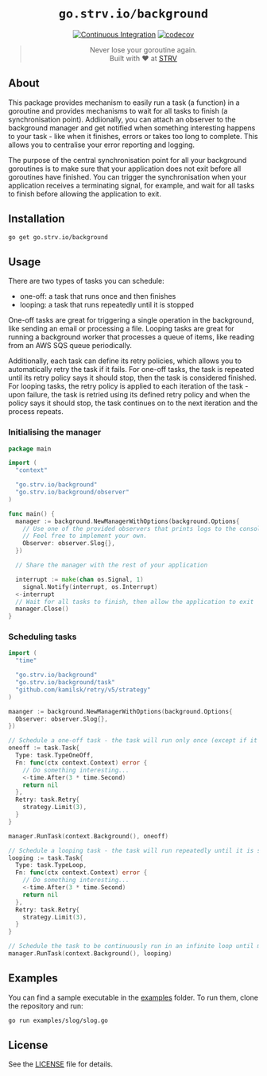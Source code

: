 <div align="center">
  <h1><code>go.strv.io/background</code></h1>

  [![Continuous Integration][badge-ci]][workflow-ci] [![codecov][badge-codecov]][codecov-dashboard]

  > Never lose your goroutine again.<br />Built with ❤️ at [STRV](https://www.strv.com)
</div>

## About

This package provides mechanism to easily run a task (a function) in a goroutine and provides mechanisms to wait for all tasks to finish (a synchronisation point). Addiionally, you can attach an observer to the background manager and get notified when something interesting happens to your task - like when it finishes, errors or takes too long to complete. This allows you to centralise your error reporting and logging.

The purpose of the central synchronisation point for all your background goroutines is to make sure that your application does not exit before all goroutines have finished. You can trigger the synchronisation when your application receives a terminating signal, for example, and wait for all tasks to finish before allowing the application to exit.

## Installation

```sh
go get go.strv.io/background
```

## Usage

There are two types of tasks you can schedule:

- one-off: a task that runs once and then finishes
- looping: a task that runs repeatedly until it is stopped

One-off tasks are great for triggering a single operation in the background, like sending an email or processing a file. Looping tasks are great for running a background worker that processes a queue of items, like reading from an AWS SQS queue periodically.

Additionally, each task can define its retry policies, which allows you to automatically retry the task if it fails. For one-off tasks, the task is repeated until its retry policy says it should stop, then the task is considered finished. For looping tasks, the retry policy is applied to each iteration of the task - upon failure, the task is retried using its defined retry policy and when the policy says it should stop, the task continues on to the next iteration and the process repeats.

### Initialising the manager

```go
package main

import (
  "context"

  "go.strv.io/background"
  "go.strv.io/background/observer"
)

func main() {
  manager := background.NewManagerWithOptions(background.Options{
    // Use one of the provided observers that prints logs to the console using log/slog
    // Feel free to implement your own.
    Observer: observer.Slog{},
  })

  // Share the manager with the rest of your application

  interrupt := make(chan os.Signal, 1)
	signal.Notify(interrupt, os.Interrupt)
  <-interrupt
  // Wait for all tasks to finish, then allow the application to exit
  manager.Close()
}
```

### Scheduling tasks

```go
import (
  "time"

  "go.strv.io/background"
  "go.strv.io/background/task"
  "github.com/kamilsk/retry/v5/strategy"
)

maanger := background.NewManagerWithOptions(background.Options{
  Observer: observer.Slog{},
})

// Schedule a one-off task - the task will run only once (except if it fails and has a retry policy)
oneoff := task.Task{
  Type: task.TypeOneOff,
  Fn: func(ctx context.Context) error {
    // Do something interesting...
    <-time.After(3 * time.Second)
    return nil
  },
  Retry: task.Retry{
    strategy.Limit(3),
  }
}

manager.RunTask(context.Background(), oneoff)

// Schedule a looping task - the task will run repeatedly until it is stopped
looping := task.Task{
  Type: task.TypeLoop,
  Fn: func(ctx context.Context) error {
    // Do something interesting...
    <-time.After(3 * time.Second)
    return nil
  },
  Retry: task.Retry{
    strategy.Limit(3),
  }
}

// Schedule the task to be continuously run in an infinite loop until manager.Close() is called
manager.RunTask(context.Background(), looping)
```

## Examples

You can find a sample executable in the [examples](examples) folder. To run them, clone the repository and run:

```sh
go run examples/slog/slog.go
```

## License

See the [LICENSE](LICENSE) file for details.

[badge-ci]: https://github.com/strvcom/strv-backend-go-background/actions/workflows/ci.yaml/badge.svg
[workflow-ci]: https://github.com/strvcom/strv-backend-go-background/actions/workflows/ci.yaml
[badge-codecov]: https://codecov.io/gh/strvcom/strv-backend-go-background/graph/badge.svg?token=ST3JD5GCRN
[codecov-dashboard]: https://codecov.io/gh/strvcom/strv-backend-go-background
